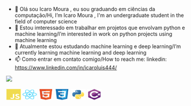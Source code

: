 - 👋 Olá sou Icaro Moura , eu sou graduando em ciências da computação/Hi, I’m Icaro Moura , I'm an undergraduate student in the field of computer science
- 👀 Estou imteressado em trabalhar em projetos que envolvam python e machine learning/I’m interested in work on python projects using machine learning
- 🌱 Atualmente estou estudando machine learning e deep learning/I’m currently learning machine learning and deep learning
- 📫 Como entrar em contato comigo/How to reach me: linkedin: https://www.linkedin.com/in/icaroluis444/

<img height="180em" src="https://github-readme-stats.vercel.app/api/top-langs/?username=icaroluis4&layout=compact&langs_count=7&theme=dracula"/>
<div style="display: inline_block"><br>
  <img align="center" alt="Rafa-Js" height="30" width="40" src="https://raw.githubusercontent.com/devicons/devicon/master/icons/javascript/javascript-plain.svg">
 <!--- <img align="center" alt="Rafa-Ts" height="30" width="40" src="https://raw.githubusercontent.com/devicons/devicon/master/icons/typescript/typescript-plain.svg">  --->
  <img align="center" alt="Rafa-React" height="30" width="40" src="https://raw.githubusercontent.com/devicons/devicon/master/icons/react/react-original.svg">
  <img align="center" alt="Rafa-HTML" height="30" width="40" src="https://raw.githubusercontent.com/devicons/devicon/master/icons/html5/html5-original.svg">
  <img align="center" alt="Rafa-CSS" height="30" width="40" src="https://raw.githubusercontent.com/devicons/devicon/master/icons/css3/css3-original.svg">
  <img align="center" alt="Rafa-Python" height="30" width="40" src="https://raw.githubusercontent.com/devicons/devicon/master/icons/python/python-original.svg">
  <img align="center" alt="Rafa-Csharp" height="30" width="40" src="https://raw.githubusercontent.com/devicons/devicon/master/icons/csharp/csharp-original.svg">
  
</div>

<!---
icaroluis4/icaroluis4 is a ✨ special ✨ repository because its `README.md` (this file) appears on your GitHub profile.
You can click the Preview link to take a look at your changes.
--->
